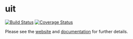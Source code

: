 # uit

[![Build Status](https://travis-ci.org/AntonLapshin/uit.svg?branch=master)](https://travis-ci.org/AntonLapshin/uit)
[![Coverage Status](https://coveralls.io/repos/github/AntonLapshin/uit/badge.svg?branch=master)](https://coveralls.io/github/AntonLapshin/uit?branch=master)

Please see the [website](http://antonlapshin.github.io/droplet.js/) and [documentation](http://docs.dropletjs.apiary.io/) for further details.
